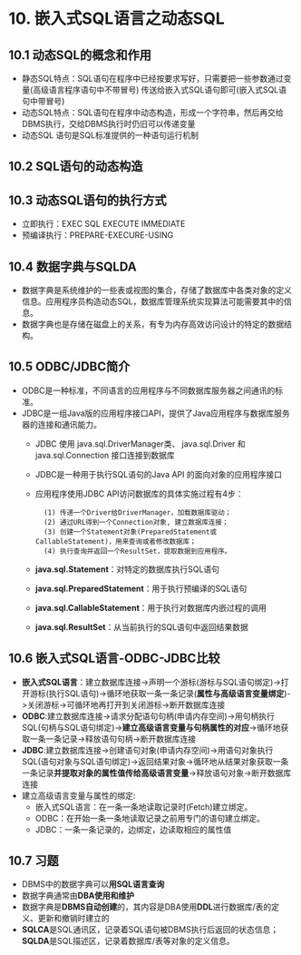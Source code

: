 # 10. 嵌入式SQL语言之动态SQL

## 10.1 动态SQL的概念和作用
- 静态SQL特点：SQL语句在程序中已经按要求写好，只需要把一些参数通过变量(高级语言程序语句中不带冒号) 传送给嵌入式SQL语句即可(嵌入式SQL语句中带冒号)
- 动态SQL特点：SQL语句在程序中动态构造，形成一个字符串，然后再交给DBMS执行，交给DBMS执行时仍旧可以传递变量
- 动态SQL 语句是SQL标准提供的一种语句运行机制

## 10.2 SQL语句的动态构造


## 10.3 动态SQL语句的执行方式
- 立即执行：EXEC SQL EXECUTE IMMEDIATE 
- 预编译执行：PREPARE-EXECURE-USING

## 10.4 数据字典与SQLDA
- 数据字典是系统维护的一些表或视图的集合，存储了数据库中各类对象的定义信息。应用程序员构造动态SQL，数据库管理系统实现算法可能需要其中的信息。
- 数据字典也是存储在磁盘上的关系，有专为内存高效访问设计的特定的数据结构。

## 10.5 ODBC/JDBC简介
- ODBC是一种标准，不同语言的应用程序与不同数据库服务器之间通讯的标准。
- JDBC是一组Java版的应用程序接口API，提供了Java应用程序与数据库服务器的连接和通讯能力。
	- JDBC 使用 java.sql.DriverManager类、 java.sql.Driver 和 java.sql.Connection 接口连接到数据库
	- JDBC是一种用于执行SQL语句的Java API 的面向对象的应用程序接口
	- 应用程序使用JDBC API访问数据库的具体实施过程有4步：
		
			(1) 传递一个Driver给DriverManager，加载数据库驱动；
			(2) 通过URL得到一个Connection对象, 建立数据库连接；
			(3) 创建一个Statement对象(PreparedStatement或CallableStatement)，用来查询或者修改数据库；
			(4) 执行查询并返回一个ResultSet，提取数据到应用程序。
	- **java.sql.Statement**：对特定的数据库执行SQL语句
	- **java.sql.PreparedStatement**：用于执行预编译的SQL语句
	- **java.sql.CallableStatement**：用于执行对数据库内嵌过程的调用
	- **java.sql.ResultSet**：从当前执行的SQL语句中返回结果数据

## 10.6 嵌入式SQL语言-ODBC-JDBC比较
- **嵌入式SQL语言**：建立数据库连接->声明一个游标(游标与SQL语句绑定)->打开游标(执行SQL语句)->循环地获取一条一条记录(**属性与高级语言变量绑定**)->关闭游标->可循环地再打开到关闭游标->断开数据库连接
- **ODBC**:建立数据库连接->请求分配语句句柄(申请内存空间)->用句柄执行SQL(句柄与SQL语句绑定)->**建立高级语言变量与句柄属性的对应**->循环地获取一条一条记录->释放语句句柄->断开数据库连接
- **JDBC**:建立数据库连接->创建语句对象(申请内存空间)->用语句对象执行SQL(语句对象与SQL语句绑定)->返回结果对象->循环地从结果对象获取一条一条记录**并提取对象的属性值传给高级语言变量**->释放语句对象->断开数据库连接
- 建立高级语言变量与属性的绑定:
	- 嵌入式SQL语言：在一条一条地读取记录时(Fetch)建立绑定。
	- ODBC：在开始一条一条地读取记录之前用专门的语句建立绑定。
	- JDBC：一条一条记录的，边绑定，边读取相应的属性值

## 10.7 习题
- DBMS中的数据字典可以**用SQL语言查询**
- 数据字典通常由**DBA使用和维护**
- 数据字典是**DBMS自动创建**的，其内容是DBA使用**DDL**进行数据库/表的定义、更新和撤销时建立的
- **SQLCA**是SQL通讯区，记录着SQL语句被DBMS执行后返回的状态信息；**SQLDA**是SQL描述区，记录着数据库/表等对象的定义信息。

